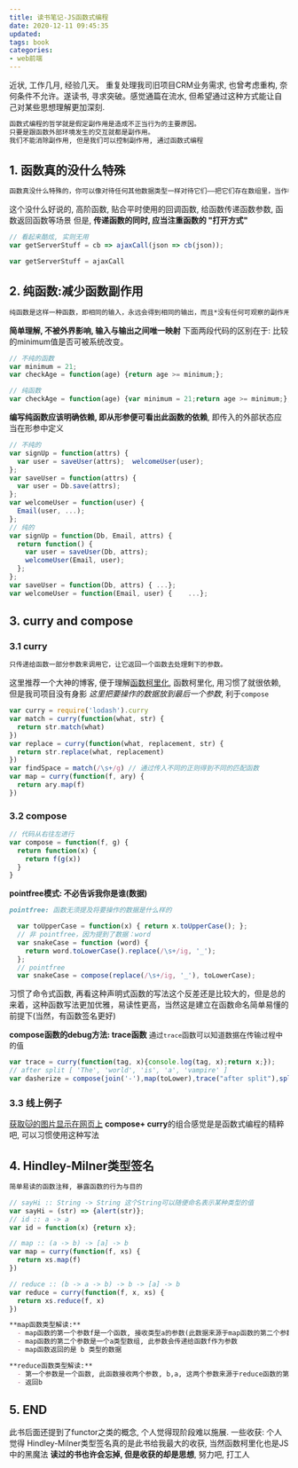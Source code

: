 ```yaml
---
title: 读书笔记-JS函数式编程
date: 2020-12-11 09:45:35
updated:
tags: book
categories: 
- web前端
---
```

近状, 工作几月, 经验几天。 重复处理我司旧项目CRM业务需求, 也曾考虑重构, 奈何条件不允许。遂读书, 寻求突破。感觉通篇在流水, 但希望通过这种方式能让自己对某些思想理解更加深刻.

```md
函数式编程的哲学就是假定副作用是造成不正当行为的主要原因。
只要是跟函数外部环境发生的交互就都是副作用。
我们不能消除副作用, 但是我们可以控制副作用, 通过函数式编程
```
## 1. 函数真的没什么特殊
```md
函数真没什么特殊的，你可以像对待任何其他数据类型一样对待它们——把它们存在数组里，当作参数传递，赋值给变量...等等
```
这个没什么好说的, 高阶函数, 贴合平时使用的回调函数, 给函数传递函数参数, 函数返回函数等场景
但是, **传递函数的同时, 应当注重函数的 "打开方式"**
```js
// 看起来酷炫, 实则无用
var getServerStuff = cb => ajaxCall(json => cb(json));

var getServerStuff = ajaxCall
```
## 2. 纯函数:减少函数副作用
```md
纯函数是这样一种函数，即相同的输入，永远会得到相同的输出，而且*没有任何可观察的副作用*。
```
**简单理解, 不被外界影响, 输入与输出之间唯一映射**
下面两段代码的区别在于: 比较的minimum值是否可被系统改变。
```js
// 不纯的函数
var minimum = 21;
var checkAge = function(age) {return age >= minimum;};
```
```js
// 纯函数
var checkAge = function(age) {var minimum = 21;return age >= minimum;};
```
**编写纯函数应该明确依赖, 即从形参便可看出此函数的依赖**, 即传入的外部状态应当在形参中定义
```js
// 不纯的
var signUp = function(attrs) {
  var user = saveUser(attrs);  welcomeUser(user);
};
var saveUser = function(attrs) {
  var user = Db.save(attrs);    
};
var welcomeUser = function(user) {    
  Email(user, ...);    
};
// 纯的
var signUp = function(Db, Email, attrs) {
  return function() {
    var user = saveUser(Db, attrs);    
    welcomeUser(Email, user);  
  };
};
var saveUser = function(Db, attrs) { ...};
var welcomeUser = function(Email, user) {    ...};
```

## 3. curry and compose
### 3.1 curry
```md
只传递给函数一部分参数来调用它，让它返回一个函数去处理剩下的参数。
```
这里推荐一个大神的博客, 便于理解[函数柯里化](https://github.com/mqyqingfeng/Blog/issues/42), 函数柯里化, 用习惯了就很依赖, 但是我司项目没有身影
*这里把要操作的数据放到最后一个参数*, 利于`compose`
```js
var curry = require('lodash').curry
var match = curry(function(what, str) {
  return str.match(what)
})
var replace = curry(function(what, replacement, str) {
  return str.replace(what, replacement)
})
var findSpace = match(/\s+/g) // 通过传入不同的正则得到不同的匹配函数
var map = curry(function(f, ary) {
  return ary.map(f)
})
```

### 3.2 compose
```js
// 代码从右往左进行
var compose = function(f, g) {
  return function(x) {
    return f(g(x))
  }
}
```
**pointfree模式: 不必告诉我你是谁(数据)**
```md
pointfree: 函数无须提及将要操作的数据是什么样的
```
```js
  var toUpperCase = function(x) { return x.toUpperCase(); };
  // 非 pointfree，因为提到了数据：word
  var snakeCase = function (word) {
    return word.toLowerCase().replace(/\s+/ig, '_');
  };
  // pointfree
  var snakeCase = compose(replace(/\s+/ig, '_'), toLowerCase);
```
习惯了命令式函数, 再看这种声明式函数的写法这个反差还是比较大的，但是总的来着，这种函数写法更加优雅，易读性更高，当然这是建立在函数命名简单易懂的前提下(当然，有函数签名更好)

**compose函数的debug方法: trace函数**
<font size=2>通过`trace`函数可以知道数据在传输过程中的值</font>
```js
var trace = curry(function(tag, x){console.log(tag, x);return x;});
// after split [ 'The', 'world', 'is', 'a', 'vampire' ]
var dasherize = compose(join('-'),map(toLower),trace("after split"),split(' '),replace(/\s{2,}/ig, ' '));
```

### 3.3 线上例子
[获取🐱的图片显示在网页上](https://codesandbox.io/s/js-hanshushibiancheng-3qb2z?file=/src/index.js)
**compose+ curry**的组合感觉是是函数式编程的精粹吧, 可以习惯使用这种写法


## 4. Hindley-Milner类型签名
```md
简单易读的函数注释, 暴露函数的行为与目的
```
```js
// sayHi :: String -> String 这个String可以随便命名表示某种类型的值
var sayHi = (str) => {alert(str)};
// id :: a -> a
var id = function(x) {return x};
```
```js
// map :: (a -> b) -> [a] -> b
var map = curry(function(f, xs) {
  return xs.map(f)
})

// reduce :: (b -> a -> b) -> b -> [a] -> b
var reduce = curry(function(f, x, xs) {
  return xs.reduce(f, x)
})
```
```md
**map函数类型解读:**
  - map函数的第一个参数f是一个函数, 接收类型a的参数(此数据来源于map函数的第二个参数a数组)，返回类型b
  - map函数的第二个参数是一个a类型数组, 此参数会传递给函数f作为参数
  - map函数返回的是 b 类型的数据

**reduce函数类型解读:**
  - 第一个参数是一个函数, 此函数接收两个参数, b,a, 这两个参数来源于reduce函数的第二及第三个参数
  - 返回b
```

## 5. END
此书后面还提到了functor之类的概念, 个人觉得现阶段难以施展.
一些收获: 个人觉得 Hindley-Milner类型签名真的是此书给我最大的收获, 当然函数柯里化也是JS中的黑魔法 
**读过的书也许会忘掉, 但是收获的却是思想**, 努力吧, 打工人


